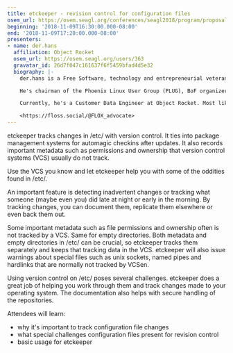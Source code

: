 ```yaml
---
title: etckeeper - revision control for configuration files
osem_url: https://osem.seagl.org/conferences/seagl2018/program/proposals/575
beginning: '2018-11-09T16:30:00.000-08:00'
end: '2018-11-09T17:20:00.000-08:00'
presenters:
- name: der.hans
  affiliation: Object Rocket
  osem_url: https://osem.seagl.org/users/363
  gravatar_id: 26d7f047c161637f6f5459bfad4d5e32
  biography: |-
    der.hans is a Free Software, technology and entrepreneurial veteran.

    He's chairman of the Phoenix Linux User Group (PLUG), BoF organizer for the Southern California Linux Expo (SCaLE), and founder of the Free Software Stammtisch and Stammtisch Job Nights.

    Currently, he's a Customer Data Engineer at Object Rocket. Most likely anything he says publicly was not approved by $dayjob.

    <https://floss.social/@FLOX_advocate>
---
```


etckeeper tracks changes in /etc/ with version control. It ties into package management systems for automagic checkins after updates. It also records important metadata such as permissions and ownership that version control systems (VCS) usually do not track.

Use the VCS you know and let etckeeper help you with some of the oddities found in /etc/.

An important feature is detecting inadvertent changes or tracking what someone (maybe even you) did late at night or early in the morning. By tracking changes, you can document them, replicate them elsewhere or even back them out.

Some important metadata such as file permissions and ownership often is not tracked by a VCS. Same for empty directories. Both metadata and empty directories in /etc/ can be crucial, so etckeeper tracks them separately and keeps that tracking data in the VCS. etckeeper will also issue warnings about special files such as unix sockets, named pipes and hardlinks that are normally not tracked by VCSen.

Using version control on /etc/ poses several challenges. etckeeper does a great job of helping you work through them and track changes made to your operating system. The documentation also helps with secure handling of the repositories.

Attendees will learn:

* why it's important to track configuration file changes
* what special challenges configuration files present for revision control
* basic usage for etckeeper
